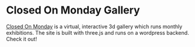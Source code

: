 # Closed On Monday Gallery
[Closed On Monday](http://closedonmondaygallery.com/) is a virtual, interactive 3d gallery which runs monthly exhibitions. The site is built with three.js and runs on a wordpress backend. Check it out!
